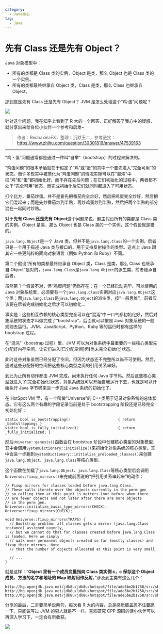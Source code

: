 ```yaml
---
category:
  - Java核心
tag:
  - Java
---
```


# 先有 Class 还是先有 Object？

Java 对象模型中：

- 所有的类都是 Class 类的实例，Object 是类，那么 Object 也是 Class 类的一个实例。
- 所有的类都最终继承自 Object 类，Class 是类，那么 Class 也继承自 Object。

那到底是先有 Class 还是先有 Object？ JVM 是怎么处理这个“鸡·蛋”问题呢？

![](https://cdn.jsdelivr.net/gh/thinkingme/thinkingme.github.io@master/images/basic-extra-meal/class-object-2f47490c-70b8-41b8-9551-42c2f98eea91.png)

针对这个问题，我在知乎上看到了 R 大的一个回答，正好解答了我心中的疑惑，就分享出来给各位小伙伴一个参考和启发~

> 作者：RednaxelaFX，整理：沉默王二，参考链接：https://www.zhihu.com/question/30301819/answer/47539163

---

“鸡・蛋”问题通常都是通过一种叫“自举”（bootstrap）的过程来解决的。

“鸡蛋问题”的根本矛盾就在于假定了“鸡”或“蛋”的其中一个要先进入“完全可用”的状态。而许多现实中被简化为“鸡蛋问题”的情况实际可以在“混沌”中把“鸡”和“蛋”都初始化好，而不存在先后问题；在它们初始化的过程中，两者都不处于“完全可用”状态，而完成初始化后它们就同时都进入了可用状态。

打个比方，番茄炒蛋。并不是要先把番茄完全炒好，然后把鸡蛋完全炒好，然后把它们混起来；而是先炒番茄炒到半熟，再炒鸡蛋炒到半熟，然后把两个半熟的部分混在一起同时炒熟。

对于**先有 Class 还是先有 Object**这个问题来说，题主假设所有的类都是 Class 类的实例，Object 是类，那么 Object 也是 Class 类的一个实例，这个假设就是错的。

`java.lang.Object`是一个 Java 类，但并不是`java.lang.Class`的一个实例。后者只是一个用于描述 Java 类与接口的、用于支持反射操作的类型。这点上 Java 跟其它一些更纯粹的面向对象语言（例如 Python 和 Ruby）不同。

第二个假设“所有的类都最终继承自 Object 类，Class 是类，那么 Class 也继承自 Object”是对的，`java.lang.Class`是`java.lang.Object`的派生类，前者继承自后者。

虽然第 1 个假设不对，但“鸡蛋问题”仍然存在：在一个已经启动完毕、可以使用的 Java 对象系统里，必须要有一个`java.lang.Class`实例对应`java.lang.Object`这个类；而`java.lang.Class`是`java.lang.Object`的派生类，按“一般思维”，前者应该要在后者完成初始化之后才可以初始化…

事实是：这些相互依赖的核心类型完全可以在“混沌”中一口气都初始化好，然后对象系统的状态才叫做完成了“bootstrap”，后面就可以按照 Java 对象系统的一般规则去运行。JVM、JavaScript、Python、Ruby 等的运行时都有这样的 bootstrap 过程。

在“混沌”（boostrap 过程）里，JVM 可以为对象系统中最重要的一些核心类型先分配好内存空间，让它们进入[已分配空间]但[尚未完全初始化]状态。

此时这些对象虽然已经分配了空间，但因为状态还不完整所以尚不可使用。然后，通过这些分配好的空间把这些核心类型之间的引用关系串好。

到此为止所有动作都由 JVM 完成，尚未执行任何 Java 字节码。然后这些核心类型就进入了[完全初始化]状态，对象系统就可以开始自我运行下去，也就是可以开始执行 Java 字节码来进一步完成 Java 系统的初始化了。

在 HotSpot VM 里，有一个叫做“Universe”的 C++类用于记录对象系统的总体状态。它有这么两个有趣的字段记录当前是处于 bootstrapping 阶段还是已经完全初始化好：

```
static bool is_bootstrapping()                      { return _bootstrapping; }
static bool is_fully_initialized()                  { return _fully_initialized; }
```

然后`Universe::genesis()`函数会在 bootstrap 阶段中创建核心类型的对象模型，其中会调用`SystemDictionary::initialize()`来初始化对象系统的核心类型，其中会进一步跑到`SystemDictionary::initialize_preloaded_classes()`来创建`java.lang.Object`、`java.lang.Class`等核心类型。

这个函数在加载了`java.lang.Object`、`java.lang.Class`等核心类型后会调用`Universe::fixup_mirrors()`来完成前面说的“把引用关系串起来”的动作：

```
// Fixup mirrors for classes loaded before java.lang.Class.
// These calls iterate over the objects currently in the perm gen
// so calling them at this point is matters (not before when there
// are fewer objects and not later after there are more objects
// in the perm gen.
Universe::initialize_basic_type_mirrors(CHECK);
Universe::fixup_mirrors(CHECK);

void Universe::fixup_mirrors(TRAPS) {
  // Bootstrap problem: all classes gets a mirror (java.lang.Class instance) assigned eagerly,
  // but we cannot do that for classes created before java.lang.Class is loaded. Here we simply
  // walk over permanent objects created so far (mostly classes) and fixup their mirrors. Note
  // that the number of objects allocated at this point is very small.

  // ...
}
```

就是这样：“**Object 里有一个成员变量指向 Class 类实例 c，c 保存这个 Object 成员、方法的名字和地址的 Map 映射用作反射**。”涉及到主类有这么几个：

```
http://hg.openjdk.java.net/jdk8u/jdk8u/hotspot/file/ade5be2b1758/src/share/vm/memory/universe.hpp#l399
http://hg.openjdk.java.net/jdk8u/jdk8u/hotspot/file/ade5be2b1758/src/share/vm/memory/universe.cpp#l259
http://hg.openjdk.java.net/jdk8u/jdk8u/hotspot/file/ade5be2b1758/src/share/vm/classfile/systemDictionary.cpp#l1814
```

分享的最后，二哥要简单说两句，每次看 R 大的内容，总是感觉膝盖忍不住要跪一下，只能说写过 JVM 的男人就是不一样。喜欢研究 CPP 源码的话小伙伴可以再深入学习下，一定会有所收获。

![](https://cdn.jsdelivr.net/gh/thinkingme/thinkingme.github.io@master/images/xingbiaogongzhonghao.png)
